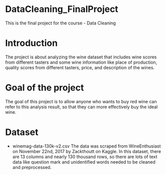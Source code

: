 # DataCleaning_FinalProject
This is the final project for the course - Data Cleaning

# Introduction
The project is about analyzing the wine dataset that includes wine scores from different tasters and some wine information like place of production, quality scores from different tasters, price, and description of the wines.

# Goal of the project
The goal of this project is to allow anyone who wants to buy red wine can refer to this analysis result, so that they can more effectively buy the ideal wine.

# Dataset
- winemag-data-130k-v2.csv
The data was scraped from WineEnthusiast on November 22nd, 2017 by Zackthoutt on Kaggle. In this dataset, there are 13 columns and nearly 130 thousand rows, so there are lots of text data like question mark and unidentified words needed to be cleaned and preprocessed.


